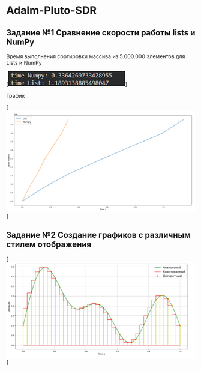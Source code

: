 # Adalm-Pluto-SDR

## Задание №1 Сравнение скорости работы lists и NumPy

Время выполнения сортировки массива из 5.000.000 элементов для Lists и NumPy

[![Build Status](https://github.com/Ivan-PIA/Adalm-Pluto-SDR/blob/main/lesson2/photo/2023-09-26_20-43-22.png)]

График

[![Build Status](https://github.com/Ivan-PIA/Adalm-Pluto-SDR/blob/main/lesson2/photo/2023-09-26_21-37-35.png)]



## Задание №2 Создание графиков с различным стилем отображения


[![Build Status](https://github.com/Ivan-PIA/Adalm-Pluto-SDR/blob/main/lesson2/photo/2023-09-26_22-33-20.png)]
